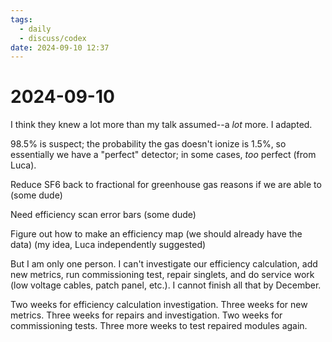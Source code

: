 ```yaml
---
tags:
  - daily
  - discuss/codex
date: 2024-09-10 12:37
---
```

# 2024-09-10 

I think they knew a lot more than my talk assumed--a *lot* more. I adapted.

98.5% is suspect; the probability the gas doesn't ionize is 1.5%, so essentially we have a "perfect" detector; in some cases, *too* perfect (from Luca).

Reduce SF6 back to fractional for greenhouse gas reasons if we are able to (some dude)

Need efficiency scan error bars (some dude)

Figure out how to make an efficiency map (we should already have the data) (my idea, Luca independently suggested)

But I am only one person. I can't investigate our efficiency calculation, add new metrics, run commissioning test, repair singlets, and do service work (low voltage cables, patch panel, etc.). I cannot finish all that by December.

Two weeks for efficiency calculation investigation. Three weeks for new metrics. Three weeks for repairs and investigation. Two weeks for commissioning tests. Three more weeks to test repaired modules again.
